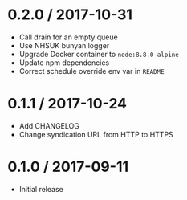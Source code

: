 0.2.0 / 2017-10-31
==================
- Call drain for an empty queue
- Use NHSUK bunyan logger
- Upgrade Docker container to `node:8.8.0-alpine`
- Update npm dependencies
- Correct schedule override env var in `README`

0.1.1 / 2017-10-24
==================
- Add CHANGELOG
- Change syndication URL from HTTP to HTTPS

0.1.0 / 2017-09-11
==================
- Initial release
